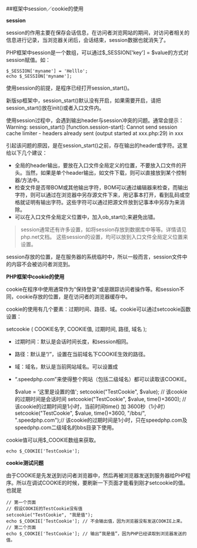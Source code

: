 ##框架中session／cookie的使用

**session**

session的作用主要在保存会话信息，在访问者浏览网站的期间，对访问者相关的信息进行记录，当浏览器关闭后，会话结束，session数据也就消失了。

PHP框架中session是一个数组，可以通过$_SESSION['key'] = $value的方式对session赋值。如：

    $_SESSION['myname'] = 'Helllo';
    echo $_SESSION['myname'];
    
使用session的前提，是程序已经打开session_start()。

新版sp框架中，session_start()默认没有开启，如果需要开启，请把session_start()放在init()或者入口文件内。

使用session过程中，会遇到输出header与session冲突的问题。通常会提示：
Warning: session_start() [function.session-start]: Cannot send session cache limiter - headers already sent (output started at xxx.php:29) in xxx

引起该问题的原因，是在session_start()之前，存在输出的header或字符。这里给以下几个建议：

- 全局的header输出，要放在入口文件全局定义的位置，不要放入口文件的开头。当然，如果是单个header输出，如文件下载，则可以直接放到某个控制器/方法中。
- 检查文件是否带BOM或其他输出字符，BOM可以通过编辑器来检查，而输出字符，则可以通过在浏览器中另存源文件下来，用记事本打开，看到乱码或空格就证明有输出字符。这些字符可以通过把源文件放到记事本中另存为来消除。
- 可以在入口文件全局定义位置中，加入ob_start();来避免出错。

> session通常还有许多设置，如将session存放到数据库中等等。详情请见php.net文档。
这些session的设置，均可以放到入口文件全局定义位置来设置。

session存放的位置，是在服务器的系统临时中，所以一般而言，session文件中的内容不会被访问者浏览到。

**PHP框架中cookie的使用**

cookie在程序中使用通常作为“保持登录”或是跟踪访问者操作等。和session不同，cookie存放的位置，是在访问者的浏览器缓存中。

cookie的使用有几个要素：过期时间、路径、域。cookie可以通过setcookie函数设置：

setcookie ( COOKIE名字, COOKIE值, 过期时间, 路径, 域名 );

- 过期时间：默认是会话时间长度，和session相同。
- 路径：默认是“/”，设置在当前域名下COOKIE生效的路径。
- 域：域名，默认是当前网站域名。可以设置成 
- “.speedphp.com”来使得整个网站（包括二级域名）都可以读取该COOKIE。


    $value = '这里是设置的值';
    setcookie("TestCookie", $value);  // 该cookie的过期时间是会话时间
    setcookie("TestCookie", $value, time()+3600);   // 该cookie的过期时间是1小时，当前时间time() 加 3600秒（1小时）
    setcookie("TestCookie", $value, time()+3600, "/bbs/", ".speedphp.com");// 该cookie的过期时间是1小时，只在speedphp.com及speedphp.com二级域名的bbs目录下使用。
    
cookie值可以用$_COOKIE数组来获取。

    echo $_COOKIE['TestCookie'];
    
**cookie测试问题**

由于COOKIE是先发送到访问者浏览器中，然后再被浏览器发送到服务器给PHP程序。所以在调试COOKIE的时候，要刷新一下页面才能看到刚才setcookie的值。也就是

    // 第一个页面
    // 假设COOKIE的TestCookie没有值
    setcookie("TestCookie", "我是值");
    echo $_COOKIE['TestCookie']; // 不会输出值，因为浏览器没有发送COOKIE上来。
    // 第二个页面
    echo $_COOKIE['TestCookie']; // 输出“我是值”，因为PHP已经读取到浏览器发送的值。